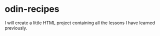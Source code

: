 # odin-recipes
I will create a little HTML project containing all the lessons I have learned previously. 
